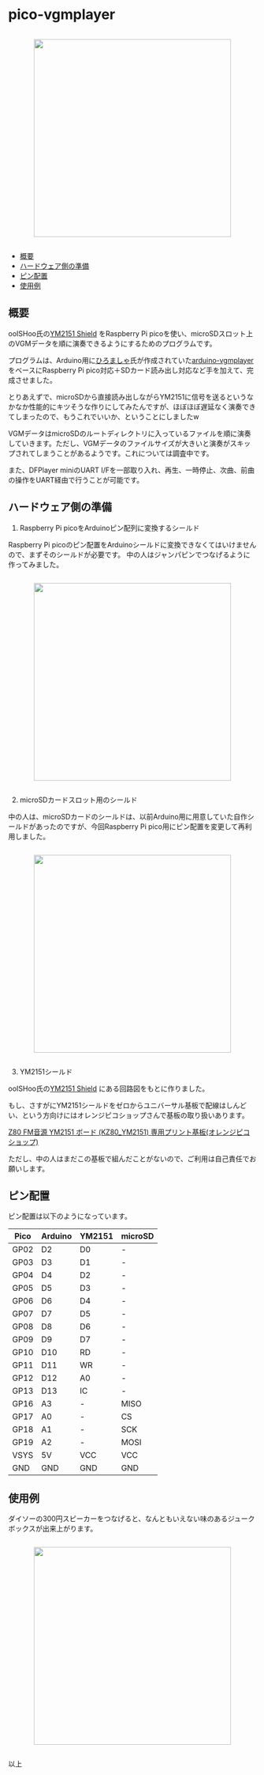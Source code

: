 # pico-vgmplayer <!-- omit in toc -->

<div class="separator" style="clear: both;">
<a href="https://blogger.googleusercontent.com/img/b/R29vZ2xl/AVvXsEhbmsX2J3pXsSzcKEfjSspUDzI9JXmOQKXJ2lfm7ZgAFvSTKTVKtvRGjJxAEI7kze8kNH2_f5zHMmXs9TEhIM4gQIaXckjaLKZuvWn-UspZXd3G15OgIjrQ3kOluPD1f5dZapslawYufR8q1vVaaBejxsbWK_CGXucCyz3F9yNB867YdI0d86NGP3IK78qn/s3474/IMG_20240908_012131_1.jpg" style="display: block; padding: 1em 0; text-align: center; "><img alt="" border="0" height="400" data-original-height="3474" data-original-width="3336" src="https://blogger.googleusercontent.com/img/b/R29vZ2xl/AVvXsEhbmsX2J3pXsSzcKEfjSspUDzI9JXmOQKXJ2lfm7ZgAFvSTKTVKtvRGjJxAEI7kze8kNH2_f5zHMmXs9TEhIM4gQIaXckjaLKZuvWn-UspZXd3G15OgIjrQ3kOluPD1f5dZapslawYufR8q1vVaaBejxsbWK_CGXucCyz3F9yNB867YdI0d86NGP3IK78qn/s400/IMG_20240908_012131_1.jpg"/></a></div>

- [概要](#概要)
- [ハードウェア側の準備](#ハードウェア側の準備)
- [ピン配置](#ピン配置)
- [使用例](#使用例)

## 概要

ooISHoo氏の[YM2151 Shield](https://github.com/ooISHoo/Arduino_YM2151) をRaspberry Pi picoを使い、microSDスロット上のVGMデータを順に演奏できるようにするためのプログラムです。

プログラムは、Arduino用に<a href="https://x.com/h1romas4">ひろましゃ</a>氏が作成されていた<a href="https://github.com/h1romas4/arduino-vgmplayer">arduino-vgmplayer</a>をベースにRaspberry Pi pico対応＋SDカード読み出し対応など手を加えて、完成させました。

とりあえずで、microSDから直接読み出しながらYM2151に信号を送るというなかなか性能的にキツそうな作りにしてみたんですが、ほぼほぼ遅延なく演奏できてしまったので、もうこれでいいか、ということにしましたw

VGMデータはmicroSDのルートディレクトリに入っているファイルを順に演奏していきます。ただし、VGMデータのファイルサイズが大きいと演奏がスキップされてしまうことがあるようです。これについては調査中です。

また、DFPlayer miniのUART I/Fを一部取り入れ、再生、一時停止、次曲、前曲の操作をUART経由で行うことが可能です。

## ハードウェア側の準備

1. Raspberry Pi picoをArduinoピン配列に変換するシールド

Raspberry Pi picoのピン配置をArduinoシールドに変換できなくてはいけませんので、まずそのシールドが必要です。
中の人はジャンパピンでつなげるように作ってみました。

<div class="separator" style="clear: both;"><a href="https://blogger.googleusercontent.com/img/b/R29vZ2xl/AVvXsEj5yPZMalBtGE4qh9ODEayuhFZbtT8TE-OtnD9nbMWezZLm9r8Q2TY1OPihCWOfLPJHC9ol40YJYmHVPLF4JZQ1M6jjHxDQmBspcUmnKWbDKqTaHDyzziAE64QwVqnuObq8RpiRrCt53ZhXMhjzzk2I5gcp-pGZC3TlUifFY3OM68d0B5XRVB0rStt_NPMq/s2166/IMG_2185.jpg" style="display: block; padding: 1em 0; text-align: center; "><img alt="" border="0" height="400" data-original-height="2166" data-original-width="1926" src="https://blogger.googleusercontent.com/img/b/R29vZ2xl/AVvXsEj5yPZMalBtGE4qh9ODEayuhFZbtT8TE-OtnD9nbMWezZLm9r8Q2TY1OPihCWOfLPJHC9ol40YJYmHVPLF4JZQ1M6jjHxDQmBspcUmnKWbDKqTaHDyzziAE64QwVqnuObq8RpiRrCt53ZhXMhjzzk2I5gcp-pGZC3TlUifFY3OM68d0B5XRVB0rStt_NPMq/s400/IMG_2185.jpg"/></a></div>


2. microSDカードスロット用のシールド

中の人は、microSDカードのシールドは、以前Arduino用に用意していた自作シールドがあったのですが、今回Raspberry Pi pico用にピン配置を変更して再利用しました。

<div class="separator" style="clear: both;"><a href="https://blogger.googleusercontent.com/img/b/R29vZ2xl/AVvXsEgI9jBKjqcCUkefDVpTyBXSYf3TpkA_BqEtAgNErVx4lmKHX5n6LndAJCyDpJg7bCFkghIYt1HzhYCnzrXArgjWBzu3CeNi71Md0atWXcbxSEo5P-KkP7ax1d0ZRxfs3bOi9Z08E6miF65Gtfjd9IHVdZnPFn60RgsqaXneJRKot8OZK8F6sowd4YOIocZI/s2305/IMG_2187.jpg" style="display: block; padding: 1em 0; text-align: center; "><img alt="" border="0" width="400" data-original-height="1485" data-original-width="2305" src="https://blogger.googleusercontent.com/img/b/R29vZ2xl/AVvXsEgI9jBKjqcCUkefDVpTyBXSYf3TpkA_BqEtAgNErVx4lmKHX5n6LndAJCyDpJg7bCFkghIYt1HzhYCnzrXArgjWBzu3CeNi71Md0atWXcbxSEo5P-KkP7ax1d0ZRxfs3bOi9Z08E6miF65Gtfjd9IHVdZnPFn60RgsqaXneJRKot8OZK8F6sowd4YOIocZI/s400/IMG_2187.jpg"/></a></div>


3. YM2151シールド

ooISHoo氏の[YM2151 Shield](https://github.com/ooISHoo/Arduino_YM2151) にある回路図をもとに作りました。

もし、さすがにYM2151シールドをゼロからユニバーサル基板で配線はしんどい、という方向けにはオレンジピコショップさんで基板の取り扱いあります。

[Z80 FM音源 YM2151 ボード (KZ80_YM2151) 専用プリント基板(オレンジピコショップ)](https://store.shopping.yahoo.co.jp/orangepicoshop/pico-a-013.html)

ただし、中の人はまだこの基板で組んだことがないので、ご利用は自己責任でお願いします。

## ピン配置

ピン配置は以下のようになっています。

| Pico | Arduino | YM2151 | microSD |
| ---- | ------- | ------ | ------- |
| GP02 | D2      | D0     | -       |
| GP03 | D3      | D1     | -       |
| GP04 | D4      | D2     | -       |
| GP05 | D5      | D3     | -       |
| GP06 | D6      | D4     | -       |
| GP07 | D7      | D5     | -       |
| GP08 | D8      | D6     | -       |
| GP09 | D9      | D7     | -       |
| GP10 | D10     | RD     | -       |
| GP11 | D11     | WR     | -       |
| GP12 | D12     | A0     | -       |
| GP13 | D13     | IC     | -       |
| GP16 | A3      | -      | MISO    |
| GP17 | A0      | -      | CS      |
| GP18 | A1      | -      | SCK     |
| GP19 | A2      | -      | MOSI    |
| VSYS | 5V      | VCC    | VCC     |
| GND  | GND     | GND    | GND     |

## 使用例

ダイソーの300円スピーカーをつなげると、なんともいえない味のあるジュークボックスが出来上がります。

<div class="separator" style="clear: both;"><a href="https://blogger.googleusercontent.com/img/b/R29vZ2xl/AVvXsEjgzGs73mUqoK_PlTc8ZLtDuWv3-uOm-tCez4juKkcFURXPSwfh-NEVQ1WanE509Yh7m12GdHvbcPRIDDWjtZ1lIKXNwWZtCFivq5S5jClQnQ15m_vYG5OIfuBCt-gqQ0Mlvv2f6j3n5Wn8wAj9JcCiaisLs9uYY5vsI9YavrSheIRXAQ0x68-wflURvBj9/s2228/IMG_2119.jpg" style="display: block; padding: 1em 0; text-align: center; "><img alt="" border="0" width="400" data-original-height="1484" data-original-width="2228" src="https://blogger.googleusercontent.com/img/b/R29vZ2xl/AVvXsEjgzGs73mUqoK_PlTc8ZLtDuWv3-uOm-tCez4juKkcFURXPSwfh-NEVQ1WanE509Yh7m12GdHvbcPRIDDWjtZ1lIKXNwWZtCFivq5S5jClQnQ15m_vYG5OIfuBCt-gqQ0Mlvv2f6j3n5Wn8wAj9JcCiaisLs9uYY5vsI9YavrSheIRXAQ0x68-wflURvBj9/s400/IMG_2119.jpg"/></a></div>
  
以上
